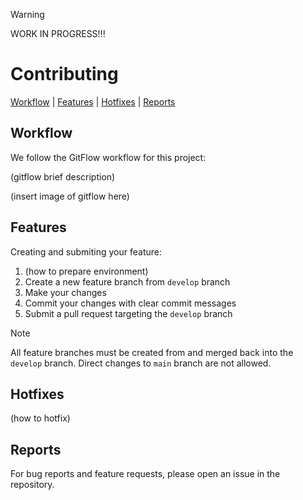 > [!WARNING]
> WORK IN PROGRESS!!!

# Contributing
[Workflow](#workflow) | [Features](#features) | [Hotfixes](#hotfixes) | [Reports](#reports)

## Workflow

We follow the GitFlow workflow for this project:

(gitflow brief description)

(insert image of gitflow here)

## Features

Creating and submiting your feature:
 1. (how to prepare environment)
 2. Create a new feature branch from `develop` branch
 3. Make your changes
 4. Commit your changes with clear commit messages
 5. Submit a pull request targeting the `develop` branch

> [!NOTE]
> All feature branches must be created from and merged back into the `develop` branch. Direct changes to `main` branch are not allowed.

## Hotfixes
(how to hotfix)

## Reports
For bug reports and feature requests, please open an issue in the repository.
